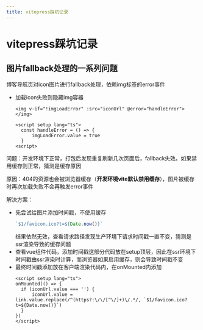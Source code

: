 ```yaml
---
title: vitepress踩坑记录
---
```

# vitepress踩坑记录

## 图片fallback处理的一系列问题
博客导航页对icon图片进行fallback处理，依赖img标签的error事件
- 加载icon失败则隐藏img容器
  ```vue
  <img v-if="!imgLoadError" :src="iconUrl" @error="handleError"></img>

  <script setup lang="ts">
    const handleError = () => {
        imgLoadError.value = true
    }
  <script>
  ```
问题：开发环境下正常，打包后发现重复刷新几次页面后，fallback失效。如果禁用缓存则正常，猜测是缓存原因

原因：404的资源也会被浏览器缓存（__开发环境vite默认禁用缓存__），图片被缓存时再次加载失败不会再触发error事件

解决方案：
- 先尝试给图片添加时间戳，不使用缓存
  ```js
  `$1/favicon.ico?t=${Date.now()}`
  ```
  结果依然无效，查看请求路径发现生产环境下请求时间戳一直不变，猜测是ssr渲染导致的缓存问题
- 查看vue组件代码，添加时间戳这部分代码放在setup顶层，因此在ssr环境下时间戳由ssr渲染时计算，而浏览器如果启用缓存，则会导致时间戳不变
- 最终时间戳添加放在客户端渲染代码内，在onMounted内添加
  ```vue
  <script setup lang="ts">
  onMounted(() => {
    if (iconUrl.value === '') {
        iconUrl.value = link.value.replace(/^(https?:\/\/[^\/]+)\/.*/, `$1/favicon.ico?t=${Date.now()}`)
    }
  })
  </script>
  ```